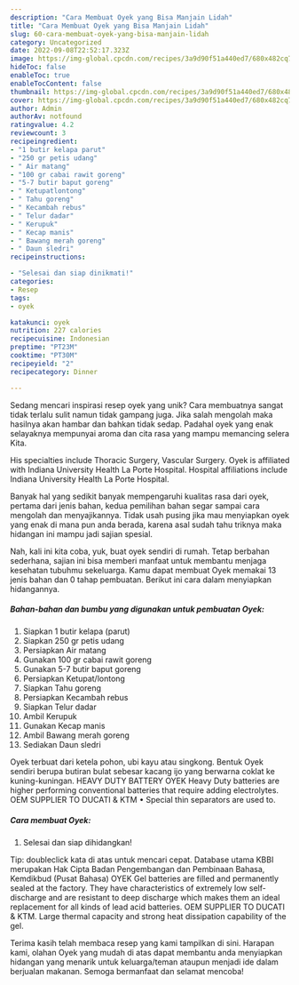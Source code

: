 ```yaml
---
description: "Cara Membuat Oyek yang Bisa Manjain Lidah"
title: "Cara Membuat Oyek yang Bisa Manjain Lidah"
slug: 60-cara-membuat-oyek-yang-bisa-manjain-lidah
category: Uncategorized
date: 2022-09-08T22:52:17.323Z
image: https://img-global.cpcdn.com/recipes/3a9d90f51a440ed7/680x482cq70/oyek-foto-resep-utama.jpg
hideToc: false
enableToc: true
enableTocContent: false
thumbnail: https://img-global.cpcdn.com/recipes/3a9d90f51a440ed7/680x482cq70/oyek-foto-resep-utama.jpg
cover: https://img-global.cpcdn.com/recipes/3a9d90f51a440ed7/680x482cq70/oyek-foto-resep-utama.jpg
author: Admin
authorAv: notfound
ratingvalue: 4.2
reviewcount: 3
recipeingredient:
- "1 butir kelapa parut"
- "250 gr petis udang"
- " Air matang"
- "100 gr cabai rawit goreng"
- "5-7 butir baput goreng"
- " Ketupatlontong"
- " Tahu goreng"
- " Kecambah rebus"
- " Telur dadar"
- " Kerupuk"
- " Kecap manis"
- " Bawang merah goreng"
- " Daun sledri"
recipeinstructions:

- "Selesai dan siap dinikmati!"
categories:
- Resep
tags:
- oyek

katakunci: oyek 
nutrition: 227 calories
recipecuisine: Indonesian
preptime: "PT23M"
cooktime: "PT30M"
recipeyield: "2"
recipecategory: Dinner

---
```





Sedang mencari inspirasi resep oyek yang unik? Cara membuatnya sangat tidak terlalu sulit namun tidak gampang juga. Jika salah mengolah maka hasilnya akan hambar dan bahkan tidak sedap. Padahal oyek yang enak selayaknya mempunyai aroma dan cita rasa yang mampu memancing selera Kita.





His specialties include Thoracic Surgery, Vascular Surgery. Oyek is affiliated with Indiana University Health La Porte Hospital. Hospital affiliations include Indiana University Health La Porte Hospital.

Banyak hal yang sedikit banyak mempengaruhi kualitas rasa dari oyek, pertama dari jenis bahan, kedua pemilihan bahan segar sampai cara mengolah dan menyajikannya. Tidak usah pusing jika mau menyiapkan oyek yang enak di mana pun anda berada, karena asal sudah tahu triknya maka hidangan ini mampu jadi sajian spesial.






Nah, kali ini kita coba, yuk, buat oyek sendiri di rumah. Tetap berbahan sederhana, sajian ini bisa memberi manfaat untuk membantu menjaga kesehatan tubuhmu sekeluarga. Kamu dapat membuat Oyek memakai 13 jenis bahan dan 0 tahap pembuatan. Berikut ini cara dalam menyiapkan hidangannya.

<!--inarticleads1-->

##### Bahan-bahan dan bumbu yang digunakan untuk pembuatan Oyek:

1. Siapkan 1 butir kelapa (parut)
1. Siapkan 250 gr petis udang
1. Persiapkan  Air matang
1. Gunakan 100 gr cabai rawit goreng
1. Gunakan 5-7 butir baput goreng
1. Persiapkan  Ketupat/lontong
1. Siapkan  Tahu goreng
1. Persiapkan  Kecambah rebus
1. Siapkan  Telur dadar
1. Ambil  Kerupuk
1. Gunakan  Kecap manis
1. Ambil  Bawang merah goreng
1. Sediakan  Daun sledri


Oyek terbuat dari ketela pohon, ubi kayu atau singkong. Bentuk Oyek sendiri berupa butiran bulat sebesar kacang ijo yang berwarna coklat ke kuning-kuningan. HEAVY DUTY BATTERY OYEK Heavy Duty batteries are higher performing conventional batteries that require adding electrolytes. OEM SUPPLIER TO DUCATI &amp; KTM • Special thin separators are used to. 

<!--inarticleads2-->

##### Cara membuat Oyek:


1. Selesai dan siap dihidangkan!

Tip: doubleclick kata di atas untuk mencari cepat. Database utama KBBI merupakan Hak Cipta Badan Pengembangan dan Pembinaan Bahasa, Kemdikbud (Pusat Bahasa) OYEK Gel batteries are filled and permanently sealed at the factory. They have characteristics of extremely low self-discharge and are resistant to deep discharge which makes them an ideal replacement for all kinds of lead acid batteries. OEM SUPPLIER TO DUCATI &amp; KTM. Large thermal capacity and strong heat dissipation capability of the gel. 

Terima kasih telah membaca resep yang kami tampilkan di sini. Harapan kami, olahan Oyek yang mudah di atas dapat membantu anda menyiapkan hidangan yang menarik untuk keluarga/teman ataupun menjadi ide dalam berjualan makanan. Semoga bermanfaat dan selamat mencoba!
